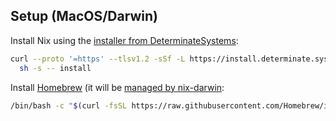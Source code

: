 ## Setup (MacOS/Darwin)

Install Nix using the [installer from DeterminateSystems](https://github.com/DeterminateSystems/nix-installer?tab=readme-ov-file#install-nix):

```bash
curl --proto '=https' --tlsv1.2 -sSf -L https://install.determinate.systems/nix | \
  sh -s -- install
```

Install [Homebrew](https://brew.sh) (it will be [managed by nix-darwin](https://daiderd.com/nix-darwin/manual/index.html#opt-homebrew.enable):

```bash
/bin/bash -c "$(curl -fsSL https://raw.githubusercontent.com/Homebrew/install/HEAD/install.sh)"
```

